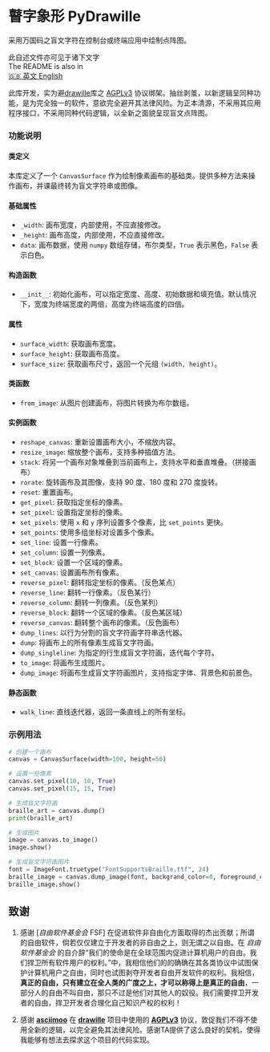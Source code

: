 # 瞽字象形 PyDrawille

采用万国码之盲文字符在控制台或终端应用中绘制点阵图。

此自述文件亦可见于诸下文字\
The README is also in\
[🇬🇧 英文 English](./README.en.md)

此库开发，实为避[drawille](https://github.com/asciimoo/drawille)库之 [AGPLv3](https://github.com/asciimoo/drawille/blob/master/LICENSE) 协议绑架。抽丝剥茧，以新逻辑呈同种功能，是为完全独一的软件，意欲完全避开其法律风险。为正本清源，不采用其应用程序接口，不采用同种代码逻辑，以全新之面貌呈现盲文点阵图。

### 功能说明

#### 类定义

本库定义了一个 `CanvasSurface` 作为绘制像素画布的基础类。提供多种方法来操作画布，并课最终转为盲文字符串或图像。

#### 基础属性
- `_width`: 画布宽度，内部使用，不应直接修改。
- `_height`: 画布高度，内部使用，不应直接修改。
- `data`: 画布数据，使用 `numpy` 数组存储，布尔类型，`True` 表示黑色，`False` 表示白色。

#### 构造函数
- `__init__`: 初始化画布，可以指定宽度、高度、初始数据和填充值。默认情况下，宽度为终端宽度的两倍，高度为终端高度的四倍。

#### 属性
- `surface_width`: 获取画布宽度。
- `surface_height`: 获取画布高度。
- `surface_size`: 获取画布尺寸，返回一个元组 `(width, height)`。

#### 类函数
- `from_image`: 从图片创建画布，将图片转换为布尔数组。

#### 实例函数
- `reshape_canvas`: 重新设置画布大小，不缩放内容。
- `resize_image`: 缩放整个画布，支持多种插值方法。
- `stack`: 将另一个画布对象堆叠到当前画布上，支持水平和垂直堆叠。（拼接画布）
- `rorate`: 旋转画布及其图像，支持 90 度、180 度和 270 度旋转。
- `reset`: 重置画布。
- `get_pixel`: 获取指定坐标的像素。
- `set_pixel`: 设置指定坐标的像素。
- `set_pixels`: 使用 `x` 和 `y` 序列设置多个像素，比 `set_points` 更快。
- `set_points`: 使用多组坐标对设置多个像素。
- `set_line`: 设置一行像素。
- `set_column`: 设置一列像素。
- `set_block`: 设置一个区域的像素。
- `set_canvas`: 设置画布所有像素。
- `reverse_pixel`: 翻转指定坐标的像素。（反色某点）
- `reverse_line`: 翻转一行像素。（反色某行）
- `reverse_column`: 翻转一列像素。（反色某列）
- `reverse_block`: 翻转一个区域的像素。（反色某区域）
- `reverse_canvas`: 翻转整个画布的像素。（反色画布）
- `dump_lines`: 以行为分割的盲文字符画字符串迭代器。
- `dump`: 将画布上的所有像素生成盲文字符画。
- `dump_singleline`: 为指定的行生成盲文字符画，迭代每个字符。
- `to_image`: 将画布生成图片。
- `dump_image`: 将画布生成盲文字符画图片，支持指定字体、背景色和前景色。

#### 静态函数
- `walk_line`: 直线迭代器，返回一条直线上的所有坐标。

### 示例用法
```python
# 创建一个画布
canvas = CanvasSurface(width=100, height=50)

# 设置一些像素
canvas.set_pixel(10, 10, True)
canvas.set_pixel(15, 15, True)

# 生成盲文字符画
braille_art = canvas.dump()
print(braille_art)

# 生成图片
image = canvas.to_image()
image.show()

# 生成盲文字符画图片
font = ImageFont.truetype("FontSupportsBraille.ttf", 24)
braille_image = canvas.dump_image(font, backgrand_color=0, foreground_color=255)
braille_image.show()
```

## 致谢

1.  感谢 [*自由软件基金会* FSF] 在促进软件非自由化方面取得的杰出贡献；所谓的自由软件，倘若仅仅建立于开发者的非自由之上，则无谓之以自由。在 *自由软件基金会* 的自介辞“我们的使命是在全球范围内促进计算机用户的自由。我们捍卫所有软件用户的权利。”中，我相信他们的的确确在其各类协议中试图保护计算机用户之自由，同时也试图剥夺开发者自由开发软件的权利。我相信，**真正的自由，只有建立在全人类的广度之上，才可以称得上是真正的自由**，一部分人的自由不叫自由，那只不过是他们对其他人的奴役。我们需要捍卫开发者的自由，捍卫开发者合理化自己知识产权的权利！

2.  感谢 [**asciimoo**](https://github.com/asciimoo) 在 [**drawille**](https://github.com/asciimoo/drawille) 项目中使用的 [**AGPLv3**](https://github.com/asciimoo/drawille/blob/master/LICENSE) 协议，敦促我们不得不使用全新的逻辑，以完全避免其法律风险。感谢TA提供了这么良好的契机，使得我能够有想法去探求这个项目的代码实现。
